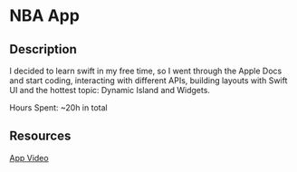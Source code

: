 # NBA App

## Description
I decided to learn swift in my free time, so I went through the Apple Docs and start coding, interacting with different APIs, building layouts with Swift UI and the hottest topic: Dynamic Island and Widgets.

Hours Spent: ~20h in total

## Resources
[App Video](https://drive.google.com/file/d/1ykXoA_ppEWW2nKYJigeIIUyZZxWx2U54/view?usp=sharing)
